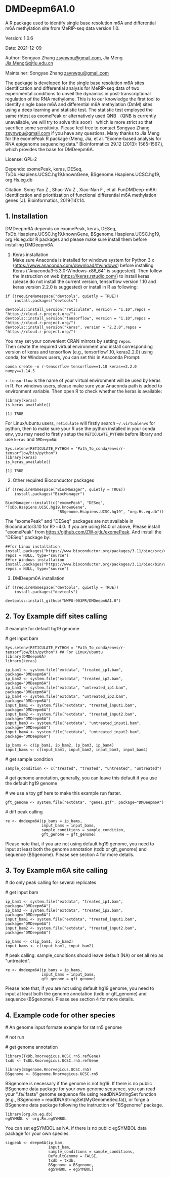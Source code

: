 # DMDeepm6A1.0
A R package used to identify single base resolution m6A and differential m6A methylation site from MeRIP-seq data version 1.0.

Version: 1.0.6

Date: 2021-12-09

Author: Songyao Zhang zsynwpu@gmail.com, Jia Meng Jia.Meng@xjtlu.edu.cn

Maintainer: Songyao Zhang zsynwpu@gmail.com

The package is developed for the single base resolution m6A sites identification and differential analysis for MeRIP-seq data of two experimental conditions to unveil the dynamics in post-transcriptional regulation of the RNA methylome. This is to our knowledge the first tool to identify single base m6A and differential m6A methylation (DmM) sites using a deep learning and statistic test. The statistic test employed the same rhtest as exomePeak or alternatively used QNB （QNB is currently unavailable, we will try to solve this soon） which is more strict so that sacrifice some sensitivity. Please feel free to contact Songyao Zhang zsynwpu@gmail.com if you have any questions. Many thanks to Jia Meng for the exomePeak R package (Meng, Jia, et al. "Exome-based analysis for RNA epigenome sequencing data." Bioinformatics 29.12 (2013): 1565-1567.), which provides the base for DMDeepm6A.

License: GPL-2

Depends: exomePeak, keras, DESeq, TxDb.Hsapiens.UCSC.hg19.knownGene, BSgenome.Hsapiens.UCSC.hg19, org.Hs.eg.db

Citation: Song-Yao Z , Shao-Wu Z , Xiao-Nan F , et al. FunDMDeep-m6A: identification and prioritization of functional differential m6A methylation genes [J]. Bioinformatics, 2019(14):14.

## 1. Installation

DMDeepm6A depends on exomePeak, keras, DESeq, TxDb.Hsapiens.UCSC.hg19.knownGene, BSgenome.Hsapiens.UCSC.hg19, org.Hs.eg.dbr R packages and please make sure install them before installing DMDeepm6A.

1.	Keras installation    
Make sure Anaconda is installed for windows system for Python 3.x (https://www.anaconda.com/download/#windows) before installing Keras ("Anaconda3-5.3.0-Windows-x86_64" is suggested). Then follow the instruction on web (https://keras.rstudio.com/) to install keras (please do not install the current version, tensorflow version 1.10 and keras version 2.2.0 is suggested) or install in R as following:

```{r, eval=FALSE}
if (!requireNamespace("devtools", quietly = TRUE))    
    install.packages("devtools")

devtools::install_version("reticulate", version = "1.10",repos = "https://cloud.r-project.org/")
devtools::install_version("tensorflow", version = "1.10",repos = "https://cloud.r-project.org/")
devtools::install_version("keras", version = "2.2.0",repos = "https://cloud.r-project.org/")

```

You may set your convenient CRAN mirrors by setting `repos`.    
Then create the required virtual environment and install corresponding version of keras and tensorflow (e.g., tensorflow1.10, keras2.2.0) using conda, for Windows users, you can set this in Anaconda Prompt:

```
conda create -n r-tensorflow tensorflow==1.10 keras==2.2.0 numpy==1.14.5
```

` r-tensorflow ` is the name of your virtual environment will be used by keras in R. For windows users, please make sure your Anaconda path is added to environment variable. Then open R to check whether the keras is available:

```
library(keras)
is_keras_available()

[1] TRUE
```
For Linux/ubuntu users, ` reticulate ` will firstly search ` ~/.virtualenvs ` for python, then to make sure your R use the python installed in your conda env, you may need to firstly setup the ` RETICULATE_PYTHON ` before library and use ` keras ` and ` DMDeepm6A `:

```
Sys.setenv(RETICULATE_PYTHON = "Path_To_conda/envs/r-tensorflow/bin/python")
library(keras)
is_keras_available()

[1] TRUE
```

2.	Other required Bioconductor packages
```{r, eval=FALSE}
if (!requireNamespace("BiocManager", quietly = TRUE))    
    install.packages("BiocManager")

BiocManager::install(c("exomePeak", "DESeq", "TxDb.Hsapiens.UCSC.hg19.knownGene",    
                       "BSgenome.Hsapiens.UCSC.hg19", "org.Hs.eg.db"))
```

The "exomePeak" and "DESeq" packages are not available in Bioconductor3.10 for R>=4.0. If you are using R4.0 or above, Please install "exomePeak" from https://github.com/ZW-xjtlu/exomePeak. And install the "DESeq" package by:

```{r, eval=FALSE}
##for Linux installation
install.packages("https://www.bioconductor.org/packages/3.11/bioc/src/contrib/DESeq_1.39.0.tar.gz", repos = NULL, type="source")
##for Windows installation
install.packages("https://www.bioconductor.org/packages/3.11/bioc/bin/windows/contrib/4.0/DESeq_1.39.0.zip", repos = NULL, type="source")
```

3.	DMDeepm6A installation    
```
if (!requireNamespace("devtools", quietly = TRUE))    
    install.packages("devtools")

devtools::install_github("NWPU-903PR/DMDeepm6A1.0")
```

## 2. Toy Example diff sites calling

\# example for default hg19 genome

\# get input bam

```
Sys.setenv(RETICULATE_PYTHON = "Path_To_conda/envs/r-tensorflow/bin/python") ## For Linux/ubuntu
library(DMDeepm6A)
library(keras)

ip_bam1 <- system.file("extdata", "treated_ip1.bam", package="DMDeepm6A")  
ip_bam2 <- system.file("extdata", "treated_ip2.bam", package="DMDeepm6A")  
ip_bam3 <- system.file("extdata", "untreated_ip1.bam", package="DMDeepm6A")  
ip_bam4 <- system.file("extdata", "untreated_ip2.bam", package="DMDeepm6A")  
input_bam1 <- system.file("extdata", "treated_input1.bam", package="DMDeepm6A")  
input_bam2 <- system.file("extdata", "treated_input2.bam", package="DMDeepm6A")  
input_bam3 <- system.file("extdata", "untreated_input1.bam", package="DMDeepm6A")  
input_bam4 <- system.file("extdata", "untreated_input2.bam", package="DMDeepm6A")  

ip_bams <- c(ip_bam1, ip_bam2, ip_bam3, ip_bam4)  
input_bams <- c(input_bam1, input_bam2, input_bam3, input_bam4)  
```

\# get sample condition

```
sample_condition <- c("treated", "treated", "untreated", "untreated")
```

\# get genome annotation, generally, you can leave this default if you use the default hg19 genome

\# we use a toy gtf here to make this example run faster.

```
gft_genome <- system.file("extdata", "genes.gtf", package="DMDeepm6A")
```

\# diff peak calling

```
re <- dmdeepm6A(ip_bams = ip_bams,  
                input_bams = input_bams,  
                sample_conditions = sample_condition,    
                gft_genome = gft_genome)  
```
Please note that, if you are not using default hg19 genome, you need to input at least both the genome annotation (txdb or gft_genome) and sequence (BSgenome). Please see section 4 for more details.

## 3. Toy Example m6A site calling

\# do only peak calling for several replicates

\# get input bam

```
ip_bam1 <- system.file("extdata", "treated_ip1.bam", package="DMDeepm6A")  
ip_bam2 <- system.file("extdata", "treated_ip2.bam", package="DMDeepm6A")  
input_bam1 <- system.file("extdata", "treated_input1.bam", package="DMDeepm6A")  
input_bam2 <- system.file("extdata", "treated_input2.bam", package="DMDeepm6A")  

ip_bams <- c(ip_bam1, ip_bam2)  
input_bams <- c(input_bam1, input_bam2)
```

\# peak calling. sample_conditions should leave default (NA) or set all rep as "untreated".

```
re <- dmdeepm6A(ip_bams = ip_bams,  
                input_bams = input_bams,  
                gft_genome = gft_genome)  
```
Please note that, if you are not using default hg19 genome, you need to input at least both the genome annotation (txdb or gft_genome) and sequence (BSgenome). Please see section 4 for more details.

## 4. Example code for other species
\# An genome input formate example for rat rn5 genome

\# not run

\# get genome annotation

```
library(TxDb.Rnorvegicus.UCSC.rn5.refGene)  
txdb <- TxDb.Rnorvegicus.UCSC.rn5.refGene  

library(BSgenome.Rnorvegicus.UCSC.rn5)  
BSgenome <- BSgenome.Rnorvegicus.UCSC.rn5  
```
BSgenome is necessary if the genome is not hg19. If there is no public BSgenome data package for your own genome sequence, you can read your ".fa/.fasta" genome sequence file using readDNAStringSet function (e.g., BSgenome = readDNAStringSet(MyGenomeSeq.fa)), or forge a BSgenome data package following the instruction of "BSgenome" package.
```
library(org.Rn.eg.db)  
egSYMBOL <- org.Rn.egSYMBOL  
```
You can set egSYMBOL as NA, if there is no public egSYMBOL data package for your own species.
```
sigpeak <- deepm6A(ip_bam,  
                   input_bam,  
                   sample_conditions = sample_conditions,  
                   DefaultGenome = FALSE,  
                   txdb = txdb,  
                   BSgenome = BSgenome,  
                   egSYMBOL = egSYMBOL)  
```
